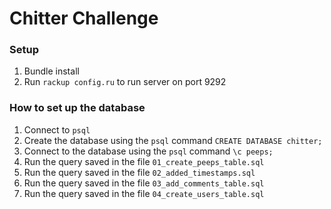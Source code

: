 Chitter Challenge
=================


### Setup
1. Bundle install
2. Run `rackup config.ru` to run server on port 9292

### How to set up the database
1. Connect to `psql`
2. Create the database using the `psql` command `CREATE DATABASE chitter;`
3. Connect to the database using the `psql` command `\c peeps;`
4. Run the query saved in the file `01_create_peeps_table.sql`
5. Run the query saved in the file `02_added_timestamps.sql`
6. Run the query saved in the file `03_add_comments_table.sql`
7. Run the query saved in the file `04_create_users_table.sql`
